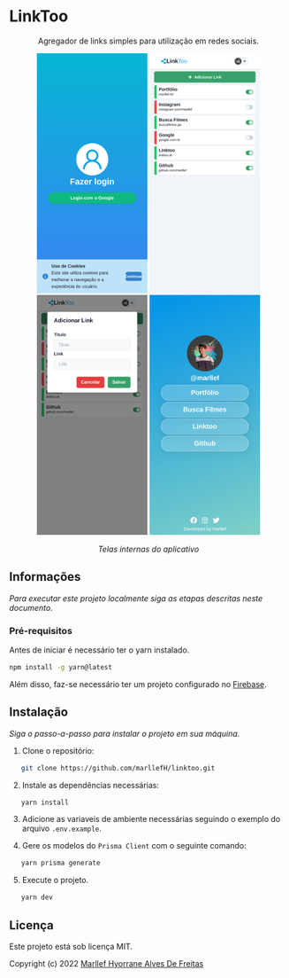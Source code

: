 # LinkToo

<div align='center'>

Agregador de links simples para utilização em redes sociais.

<img src="public/img/LinkToo(1).png" alt='Tela de login'  width="200">
<img src="public/img/LinkToo(3).png" alt='Tela principal'  width="200">
<img src="public/img/LinkToo(4).png" alt="Adicionar link"  width="200">
<img src="public/img/LinkToo(5).png" alt="Listagem de links" width="200">

_Telas internas do aplicativo_

</div>

## Informações

_Para executar este projeto localmente siga as etapas descritas neste documento._

### Pré-requisitos

Antes de iniciar é necessário ter o yarn instalado.

```sh
npm install -g yarn@latest
```

Além disso, faz-se necessário ter um projeto configurado no [Firebase](https://console.firebase.google.com/).

## Instalação

_Siga o passo-a-passo para instalar o projeto em sua máquina._

1. Clone o repositório:

```sh
   git clone https://github.com/marllefH/linktoo.git
```

2. Instale as dependências necessárias:

```sh
   yarn install
```

3. Adicione as variaveis de ambiente necessárias seguindo o exemplo do arquivo `.env.example`.

4. Gere os modelos do `Prisma Client` com o seguinte comando:

```sh
   yarn prisma generate
```

5. Execute o projeto.

```sh
   yarn dev
```

## Licença

Este projeto está sob licença MIT.

Copyright (c) 2022 [Marllef Hyorrane Alves De Freitas](http://github.com/marllef)
